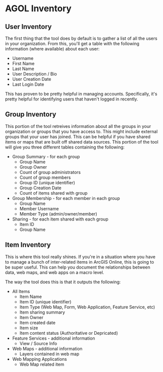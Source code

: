 # AGOL Inventory

## User Inventory

The first thing that the tool does by default is to gather a list of all the users in your organization.  From this, you'll get a table with the following information (where available) about each user:
- Username
- First Name
- Last Name
- User Description / Bio
- User Creation Date
- Last Login Date

This has proven to be pretty helpful in managing accounts.  Specifically, it's pretty helpful for identifying users that haven't logged in recently.

## Group Inventory

This portion of the tool retreives information about all the groups in your organization or groups that you have access to.  This might include external groups that your user has joined.  This can be helpful if you have shared items or maps that are built off shared data sources.  This portion of the tool will give you three different tables containing the following:
- Group Summary - for each group
  - Group Name
  - Group Owner
  - Count of group administrators
  - Count of group members
  - Group ID (unique identifier)
  - Group Creation Date
  - Count of items shared with group
- Group Membership - for each member in each group
  - Group Name
  - Member Username
  - Member Type (admin/owner/member)
- Sharing - for each item shared with each group
  - Item ID 
  - Group Name
 

## Item Inventory

This is where this tool really shines.  If you're in a situation where you have to manage a bunch of inter-related items in ArcGIS Online, this is going to be super useful.  This can help you document the relationships between data, web maps, and web apps on a macro level.

The way the tool does this is that it outputs the following:

- All Items
  - Item Name
  - Item ID (unique identifier)
  - Item Type (Web Map, Form, Web Application, Feature Service, etc)
  - Item sharing summary
  - Item Owner
  - Item created date
  - Item size
  - Item content status (Authoritative or Depricated)
- Feature Services - additional information
  - View / Source Info
- Web Maps - additional information
  - Layers contained in web map
- Web Mapping Applications
  - Web Map related item
